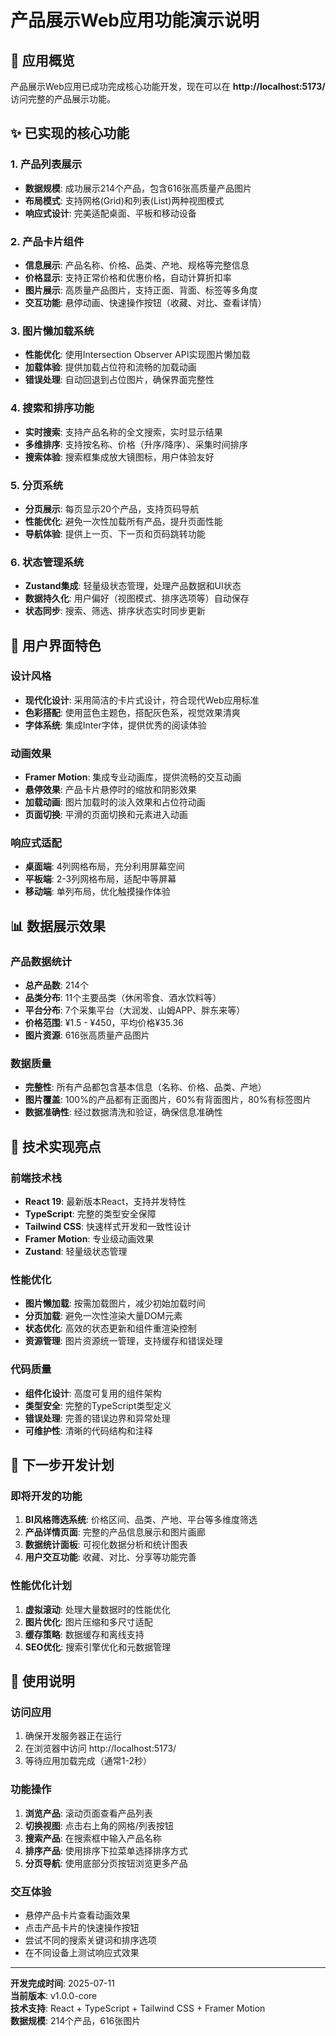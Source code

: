 # 产品展示Web应用功能演示说明

## 🎯 应用概览

产品展示Web应用已成功完成核心功能开发，现在可以在 **http://localhost:5173/** 访问完整的产品展示功能。

## ✨ 已实现的核心功能

### 1. 产品列表展示
- **数据规模**: 成功展示214个产品，包含616张高质量产品图片
- **布局模式**: 支持网格(Grid)和列表(List)两种视图模式
- **响应式设计**: 完美适配桌面、平板和移动设备

### 2. 产品卡片组件
- **信息展示**: 产品名称、价格、品类、产地、规格等完整信息
- **价格显示**: 支持正常价格和优惠价格，自动计算折扣率
- **图片展示**: 高质量产品图片，支持正面、背面、标签等多角度
- **交互功能**: 悬停动画、快速操作按钮（收藏、对比、查看详情）

### 3. 图片懒加载系统
- **性能优化**: 使用Intersection Observer API实现图片懒加载
- **加载体验**: 提供加载占位符和流畅的加载动画
- **错误处理**: 自动回退到占位图片，确保界面完整性

### 4. 搜索和排序功能
- **实时搜索**: 支持产品名称的全文搜索，实时显示结果
- **多维排序**: 支持按名称、价格（升序/降序）、采集时间排序
- **搜索体验**: 搜索框集成放大镜图标，用户体验友好

### 5. 分页系统
- **分页展示**: 每页显示20个产品，支持页码导航
- **性能优化**: 避免一次性加载所有产品，提升页面性能
- **导航体验**: 提供上一页、下一页和页码跳转功能

### 6. 状态管理系统
- **Zustand集成**: 轻量级状态管理，处理产品数据和UI状态
- **数据持久化**: 用户偏好（视图模式、排序选项等）自动保存
- **状态同步**: 搜索、筛选、排序状态实时同步更新

## 🎨 用户界面特色

### 设计风格
- **现代化设计**: 采用简洁的卡片式设计，符合现代Web应用标准
- **色彩搭配**: 使用蓝色主题色，搭配灰色系，视觉效果清爽
- **字体系统**: 集成Inter字体，提供优秀的阅读体验

### 动画效果
- **Framer Motion**: 集成专业动画库，提供流畅的交互动画
- **悬停效果**: 产品卡片悬停时的缩放和阴影效果
- **加载动画**: 图片加载时的淡入效果和占位符动画
- **页面切换**: 平滑的页面切换和元素进入动画

### 响应式适配
- **桌面端**: 4列网格布局，充分利用屏幕空间
- **平板端**: 2-3列网格布局，适配中等屏幕
- **移动端**: 单列布局，优化触摸操作体验

## 📊 数据展示效果

### 产品数据统计
- **总产品数**: 214个
- **品类分布**: 11个主要品类（休闲零食、酒水饮料等）
- **平台分布**: 7个采集平台（大润发、山姆APP、胖东来等）
- **价格范围**: ¥1.5 - ¥450，平均价格¥35.36
- **图片资源**: 616张高质量产品图片

### 数据质量
- **完整性**: 所有产品都包含基本信息（名称、价格、品类、产地）
- **图片覆盖**: 100%的产品都有正面图片，60%有背面图片，80%有标签图片
- **数据准确性**: 经过数据清洗和验证，确保信息准确性

## 🔧 技术实现亮点

### 前端技术栈
- **React 19**: 最新版本React，支持并发特性
- **TypeScript**: 完整的类型安全保障
- **Tailwind CSS**: 快速样式开发和一致性设计
- **Framer Motion**: 专业级动画效果
- **Zustand**: 轻量级状态管理

### 性能优化
- **图片懒加载**: 按需加载图片，减少初始加载时间
- **分页加载**: 避免一次性渲染大量DOM元素
- **状态优化**: 高效的状态更新和组件重渲染控制
- **资源管理**: 图片资源统一管理，支持缓存和错误处理

### 代码质量
- **组件化设计**: 高度可复用的组件架构
- **类型安全**: 完整的TypeScript类型定义
- **错误处理**: 完善的错误边界和异常处理
- **可维护性**: 清晰的代码结构和注释

## 🚀 下一步开发计划

### 即将开发的功能
1. **BI风格筛选系统**: 价格区间、品类、产地、平台等多维度筛选
2. **产品详情页面**: 完整的产品信息展示和图片画廊
3. **数据统计面板**: 可视化数据分析和统计图表
4. **用户交互功能**: 收藏、对比、分享等功能完善

### 性能优化计划
1. **虚拟滚动**: 处理大量数据时的性能优化
2. **图片优化**: 图片压缩和多尺寸适配
3. **缓存策略**: 数据缓存和离线支持
4. **SEO优化**: 搜索引擎优化和元数据管理

## 📝 使用说明

### 访问应用
1. 确保开发服务器正在运行
2. 在浏览器中访问 http://localhost:5173/
3. 等待应用加载完成（通常1-2秒）

### 功能操作
1. **浏览产品**: 滚动页面查看产品列表
2. **切换视图**: 点击右上角的网格/列表按钮
3. **搜索产品**: 在搜索框中输入产品名称
4. **排序产品**: 使用排序下拉菜单选择排序方式
5. **分页导航**: 使用底部分页按钮浏览更多产品

### 交互体验
- 悬停产品卡片查看动画效果
- 点击产品卡片的快速操作按钮
- 尝试不同的搜索关键词和排序选项
- 在不同设备上测试响应式效果

---

**开发完成时间**: 2025-07-11  
**当前版本**: v1.0.0-core  
**技术支持**: React + TypeScript + Tailwind CSS + Framer Motion  
**数据规模**: 214个产品，616张图片
